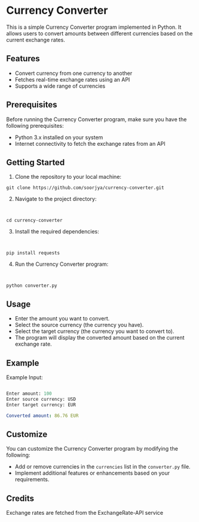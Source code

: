 # Currency Converter

This is a simple Currency Converter program implemented in Python. It allows users to convert amounts between different currencies based on the current exchange rates.

## Features

- Convert currency from one currency to another
- Fetches real-time exchange rates using an API
- Supports a wide range of currencies

## Prerequisites

Before running the Currency Converter program, make sure you have the following prerequisites:

- Python 3.x installed on your system
- Internet connectivity to fetch the exchange rates from an API

## Getting Started

1. Clone the repository to your local machine:

```shell
git clone https://github.com/soorjya/currency-converter.git
```
2. Navigate to the project directory:
```shell


cd currency-converter
```
3. Install the required dependencies:
```shell


pip install requests
```
4. Run the Currency Converter program:
```shell


python converter.py
```


## Usage
- Enter the amount you want to convert.
- Select the source currency (the currency you have).
- Select the target currency (the currency you want to convert to).
- The program will display the converted amount based on the current exchange rate.


## Example

Example Input:

```mathematica

Enter amount: 100
Enter source currency: USD
Enter target currency: EUR
```

```yaml
Converted amount: 86.76 EUR
```


## Customize
You can customize the Currency Converter program by modifying the following:

- Add or remove currencies in the `currencies` list in the `converter.py` file.
- Implement additional features or enhancements based on your requirements.


## Credits
Exchange rates are fetched from the ExchangeRate-API service

